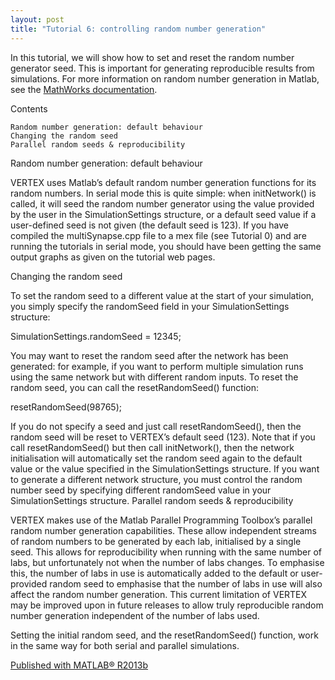 ```yaml
---
layout: post
title: "Tutorial 6: controlling random number generation"
---
```


In this tutorial, we will show how to set and reset the random number generator seed. This is important for generating reproducible results from simulations. For more information on random number generation in Matlab, see the [MathWorks documentation](https://www.mathworks.com/help/matlab/random-number-generation.html).

Contents

    Random number generation: default behaviour
    Changing the random seed
    Parallel random seeds & reproducibility

Random number generation: default behaviour

VERTEX uses Matlab’s default random number generation functions for its random numbers. In serial mode this is quite simple: when initNetwork() is called, it will seed the random number generator using the value provided by the user in the SimulationSettings structure, or a default seed value if a user-defined seed is not given (the default seed is 123). If you have compiled the multiSynapse.cpp file to a mex file (see Tutorial 0) and are running the tutorials in serial mode, you should have been getting the same output graphs as given on the tutorial web pages.

Changing the random seed

To set the random seed to a different value at the start of your simulation, you simply specify the randomSeed field in your SimulationSettings structure:

SimulationSettings.randomSeed = 12345;

You may want to reset the random seed after the network has been generated: for example, if you want to perform multiple simulation runs using the same network but with different random inputs. To reset the random seed, you can call the resetRandomSeed() function:

resetRandomSeed(98765);

If you do not specify a seed and just call resetRandomSeed(), then the random seed will be reset to VERTEX’s default seed (123). Note that if you call resetRandomSeed() but then call initNetwork(), then the network initialisation will automatically set the random seed again to the default value or the value specified in the SimulationSettings structure. If you want to generate a different network structure, you must control the random number seed by specifying different randomSeed value in your SimulationSettings structure.
Parallel random seeds & reproducibility

VERTEX makes use of the Matlab Parallel Programming Toolbox’s parallel random number generation capabilities. These allow independent streams of random numbers to be generated by each lab, initialised by a single seed. This allows for reproducibility when running with the same number of labs, but unfortunately not when the number of labs changes. To emphasise this, the number of labs in use is automatically added to the default or user-provided random seed to emphasise that the number of labs in use will also affect the random number generation. This current limitation of VERTEX may be improved upon in future releases to allow truly reproducible random number generation independent of the number of labs used.

Setting the initial random seed, and the resetRandomSeed() function, work in the same way for both serial and parallel simulations.

[Published with MATLAB® R2013b](https://www.mathworks.com/products/matlab.html)
